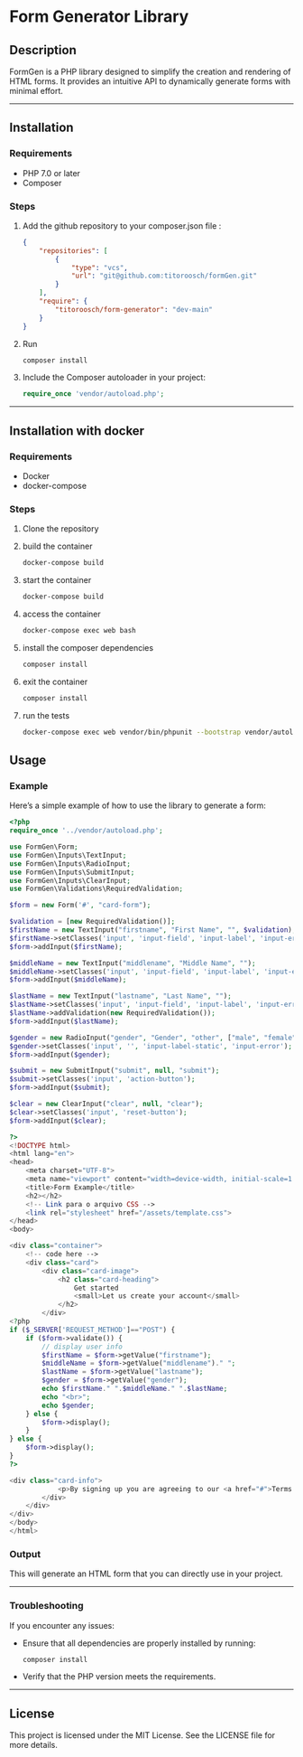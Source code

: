 # Form Generator Library

## Description
FormGen is a PHP library designed to simplify the creation and rendering of HTML forms. It provides an intuitive API to dynamically generate forms with minimal effort.

---

## Installation

### Requirements
- PHP 7.0 or later
- Composer

### Steps
1. Add the github repository to your composer.json file :
   ```json
   {
       "repositories": [
           {
               "type": "vcs",
               "url": "git@github.com:titoroosch/formGen.git"
           }
       ],
       "require": {
           "titoroosch/form-generator": "dev-main"
       }
   }
   ```

2. Run
    ```bash
   composer install
   ```

3. Include the Composer autoloader in your project:
   ```php
   require_once 'vendor/autoload.php';
   ```

---

## Installation with docker

### Requirements
- Docker
- docker-compose

### Steps
1. Clone the repository

2. build the container
    ```bash
    docker-compose build
    ```
3. start the container
    ```bash
    docker-compose build
    ```
4. access the container
    ```bash
    docker-compose exec web bash
    ```
5. install the composer dependencies
    ```bash
    composer install
    ```
6. exit the container
    ```bash
    composer install
    ```
7. run the tests
    ```bash
    docker-compose exec web vendor/bin/phpunit --bootstrap vendor/autoload.php tests
    ```

## Usage

### Example
Here’s a simple example of how to use the library to generate a form:

```php
<?php
require_once '../vendor/autoload.php'; 

use FormGen\Form;
use FormGen\Inputs\TextInput;
use FormGen\Inputs\RadioInput;
use FormGen\Inputs\SubmitInput;
use FormGen\Inputs\ClearInput;
use FormGen\Validations\RequiredValidation;

$form = new Form('#', "card-form");

$validation = [new RequiredValidation()];
$firstName = new TextInput("firstname", "First Name", "", $validation);
$firstName->setClasses('input', 'input-field', 'input-label', 'input-error');
$form->addInput($firstName);

$middleName = new TextInput("middlename", "Middle Name", ""); 
$middleName->setClasses('input', 'input-field', 'input-label', 'input-error');
$form->addInput($middleName);

$lastName = new TextInput("lastname", "Last Name", "");
$lastName->setClasses('input', 'input-field', 'input-label', 'input-error');
$lastName->addValidation(new RequiredValidation());
$form->addInput($lastName);

$gender = new RadioInput("gender", "Gender", "other", ["male", "female", "other"]);
$gender->setClasses('input', '', 'input-label-static', 'input-error');
$form->addInput($gender);

$submit = new SubmitInput("submit", null, "submit");
$submit->setClasses('input', 'action-button');
$form->addInput($submit);

$clear = new ClearInput("clear", null, "clear");
$clear->setClasses('input', 'reset-button');
$form->addInput($clear);

?>
<!DOCTYPE html>
<html lang="en">
<head>
    <meta charset="UTF-8">
    <meta name="viewport" content="width=device-width, initial-scale=1.0">
    <title>Form Example</title>
    <h2></h2>
    <!-- Link para o arquivo CSS -->
    <link rel="stylesheet" href="/assets/template.css">
</head>
<body>

<div class="container">
	<!-- code here -->
	<div class="card">
		<div class="card-image">	
			<h2 class="card-heading">
				Get started
				<small>Let us create your account</small>
			</h2>
		</div>
<?php
if ($_SERVER['REQUEST_METHOD']=="POST") {
    if ($form->validate()) {
        // display user info
        $firstName = $form->getValue("firstname");
        $middleName = $form->getValue("middlename")." ";
        $lastName = $form->getValue("lastname");
        $gender = $form->getValue("gender");
        echo $firstName." ".$middleName." ".$lastName;
        echo "<br>";
        echo $gender;
    } else {
        $form->display();
    }
} else {
    $form->display();
}
?>

<div class="card-info">
			<p>By signing up you are agreeing to our <a href="#">Terms and Conditions</a></p>
		</div>
	</div>
</div>
</body>
</html>
```

### Output
This will generate an HTML form that you can directly use in your project.

---


### Troubleshooting
If you encounter any issues:
- Ensure that all dependencies are properly installed by running:
  ```bash
  composer install
  ```
- Verify that the PHP version meets the requirements.

---

## License
This project is licensed under the MIT License. See the LICENSE file for more details.

